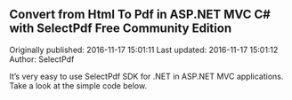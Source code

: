 ## Convert from Html To Pdf in ASP.NET MVC C# with SelectPdf Free Community Edition 
Originally published: 2016-11-17 15:01:11 
Last updated: 2016-11-17 15:01:12 
Author: SelectPdf  
 
It’s very easy to use SelectPdf SDK for .NET in ASP.NET MVC applications. Take a look at the simple code below.